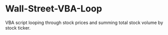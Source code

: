 # Wall-Street-VBA-Loop
VBA script looping through stock prices and summing total stock volume by stock ticker.
